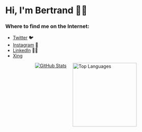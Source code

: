 # Hi, I'm Bertrand 👋🏾

<!--
**Atemndobs/Atemndobs** is a ✨ _special_ ✨ repository because its `README.md` (this file) appears on your GitHub profile.

- 🔭 I’m currently working on ...
- 🌱 I’m currently learning ...
- 👯 I’m looking to collaborate on ...
- 🤔 I’m looking for help with ...
- 💬 Ask me about ...
- 📫 How to reach me: ...
- 😄 Pronouns: ...
- ⚡ Fun fact: ...

<img src="https://firebasestorage.googleapis.com/v0/b/deja-vue-e67a1.appspot.com/o/avat_atem.png?alt=media&token=5827b153-5462-4301-81be-ade0777202d4">
-->

<!-- story: I recently embarked on this exciting journey of coding and every new thing I learn makes the journwey even more Exciting -->

### Where to find me on the Internet:

- [Twitter](https://twitter.com/Atemkeng5) :bird:
- [Instagram](https://www.instagram.com/atem_ndobs/) 📸
- [LinkedIn](https://www.linkedin.com/in/bertrand-ndobegang-atemkeng-58b06314b/) 👩‍💻
- [Xing](https://www.xing.com/profile/BertrandNdobegang_Atemkeng/cv) 



<!-- <img src="https://firebasestorage.googleapis.com/v0/b/deja-vue-e67a1.appspot.com/o/avat_atem.png?alt=media&token=5827b153-5462-4301-81be-ade0777202d" width="150" height="150">  -->
<div style="display: flex; justify-content: center; align-items: flex-start;">
  <a href="https://github.com/Atemndobs/Atemndobs" style="margin-right: 20px;">
    <picture>
      <source
        srcset="https://github-readme-stats.vercel.app/api?username=Atemndobs&show_icons=true&theme=tokyonight"
        media="(prefers-color-scheme: tokyonight)"
      />
      <source
        srcset="https://github-readme-stats.vercel.app/api?username=Atemndobs&show_icons=true"
        media="(prefers-color-scheme: default), (prefers-color-scheme: no-preference)"
      />
      <img src="https://github-readme-stats.vercel.app/api?username=Atemndobs&show_icons=true" alt="GitHub Stats" />
    </picture>
  </a>
  
  <a href="https://github.com/Atemndobs/Atemndobs">
    <picture>
      <img height="200" align="center" src="https://github-readme-stats.vercel.app/api/top-langs?username=Atemndobs&layout=compact&langs_count=8&card_width=320" alt="Top Languages" />
    </picture>
  </a>
</div>
